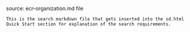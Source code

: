 source: ecr-organization.md file

    This is the search markdown file that gets inserted into the sd.html Quick Start section for explanation of the search requirements.
